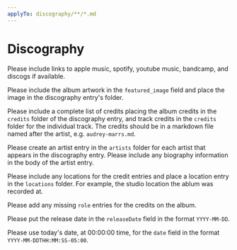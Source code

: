 ```yaml
---
applyTo: discography/**/*.md
---
```


# Discography

Please include links to apple music, spotify, youtube music, bandcamp, and discogs if available.

Please include the album artwork in the `featured_image` field and place the image in the discography entry's folder.

Please include a complete list of credits placing the album credits in the `credits` folder of the discography entry, and track credits in the `credits` folder for the individual track. The credits should be in a markdown file named after the artist, e.g. `audrey-marrs.md`.

Please create an artist entry in the `artists` folder for each artist that appears in the discography entry. Please include any biography information in the body of the artist entry.

Please include any locations for the credit entries and place a location entry in the `locations` folder. For example, the studio location the ablum was recorded at.

Please add any missing `role` entries for the credits on the album.

Please put the release date in the `releaseDate` field in the format `YYYY-MM-DD`.

Please use today's date, at 00:00:00 time, for the `date` field in the format `YYYY-MM-DDTHH:MM:SS-05:00`.
